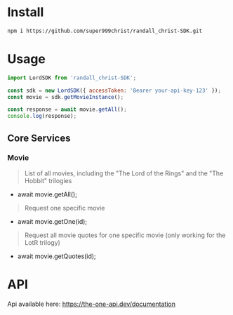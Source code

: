 # Install

```bash
npm i https://github.com/super999christ/randall_christ-SDK.git
```

# Usage

```js
import LordSDK from 'randall_christ-SDK';

const sdk = new LordSDK({ accessToken: 'Bearer your-api-key-123' });
const movie = sdk.getMovieInstance();

const response = await movie.getAll();
console.log(response);
```

## Core Services

### Movie

> List of all movies, including the "The Lord of the Rings" and the "The Hobbit" trilogies

- await movie.getAll();

> Request one specific movie

- await movie.getOne(id);

> Request all movie quotes for one specific movie (only working for the LotR trilogy)

- await movie.getQuotes(id);

# API

Api available here: <https://the-one-api.dev/documentation>
